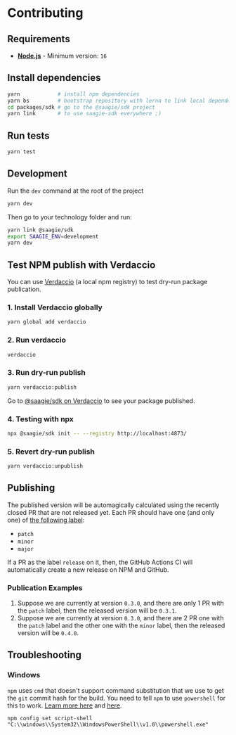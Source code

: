 # Contributing

## Requirements

* **[Node.js](https://nodejs.org/)** - Minimum version: `16`

## Install dependencies

```sh
yarn            # install npm dependencies
yarn bs         # bootstrap repository with lerna to link local dependencies
cd packages/sdk # go to the @saagie/sdk project
yarn link       # to use saagie-sdk everywhere ;)
```

## Run tests

```sh
yarn test
```

## Development

Run the `dev` command at the root of the project

```sh
yarn dev
```

Then go to your technology folder and run:

```sh
yarn link @saagie/sdk
export SAAGIE_ENV=development
yarn dev
```

## Test NPM publish with Verdaccio

You can use [Verdaccio](https://verdaccio.org/) (a local npm registry) to test dry-run package publication.

### 1. Install Verdaccio globally

```sh
yarn global add verdaccio
```

### 2. Run verdaccio

```sh
verdaccio
```

### 3. Run dry-run publish

```sh
yarn verdaccio:publish
```

Go to [@saagie/sdk on Verdaccio](http://localhost:4873/-/web/detail/@saagie/sdk) to see your package published.

### 4. Testing with npx

```sh
npx @saagie/sdk init -- --registry http://localhost:4873/
```

### 5. Revert dry-run publish

```sh
yarn verdaccio:unpublish
```

## Publishing

The published version will be automagically calculated using the recently closed
PR that are not released yet.
Each PR should have one (and only one) of
[the following label](https://github.com/saagie/sdk/labels?q=major.minor.patch):

* `patch`
* `minor`
* `major`

If a PR as the label `release` on it, then, the GitHub Actions CI will
automatically create a new release on NPM and GitHub.

### Publication Examples

1. Suppose we are currently at version `0.3.0`, and there are only 1 PR with the
   `patch` label, then the released version will be `0.3.1`.
2. Suppose we are currently at version `0.3.0`, and there are 2 PR one with the
   `patch` label and the other one with the `minor` label, then the released
   version will be `0.4.0`.

## Troubleshooting

### Windows

`npm` uses `cmd` that doesn't support command substitution that we use to get
the `git` commit hash for the build. You need to tell `npm` to use `powershell`
for this to work. [Learn more here](https://github.com/kentcdodds/cross-env#windows-issues)
and [here](https://github.com/kentcdodds/cross-env/issues/192#issuecomment-513341729).

```
npm config set script-shell "C:\\windows\\System32\\WindowsPowerShell\\v1.0\\powershell.exe"
```
